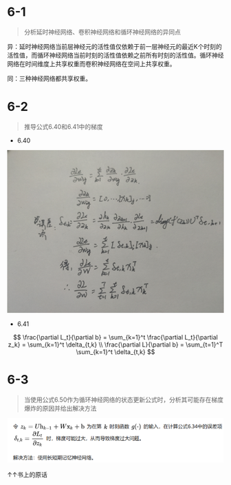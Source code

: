 # 6-1

> 分析延时神经网络、卷积神经网络和循环神经网络的异同点

异：延时神经网络当前层神经元的活性值仅依赖于前一层神经元的最近K个时刻的活性值，而循环神经网络当前时刻的活性值依赖之前所有时刻的活性值。循环神经网络在时间维度上共享权重而卷积神经网络在空间上共享权重。

同：三种神经网络都共享权重。



# 6-2

> 推导公式6.40和6.41中的梯度

- 6.40 

![微信图片_20201116195349](第6章.assets/微信图片_20201116195349.jpg)

- 6.41

$$
\frac{\partial L_t}{\partial b} = \sum_{k=1}^t \frac{\partial L_t}{\partial z_k} = \sum_{k=1}^t \delta_{t,k} \\
\frac{\partial L}{\partial b} = \sum_{t=1}^T \sum_{k=1}^t \delta_{t,k}
$$



# 6-3

> 当使用公式6.50作为循环神经网络的状态更新公式时，分析其可能存在梯度爆炸的原因并给出解决方法



![image-20201116200434058](第6章.assets/image-20201116200434058.png)

↑↑书上的原话
